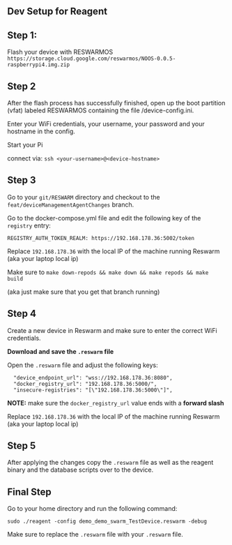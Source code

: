 ## Dev Setup for Reagent

## Step 1:

Flash your device with RESWARMOS
`https://storage.cloud.google.com/reswarmos/NOOS-0.0.5-raspberrypi4.img.zip`

## Step 2

After the flash process has successfully finished, open up the boot partition (vfat) labeled RESWARMOS containing the file /device-config.ini.

Enter your WiFi credentials, your username, your password and your hostname in the config.

Start your Pi

connect via:
`ssh <your-username>@<device-hostname>`

## Step 3

Go to your `git/RESWARM` directory and checkout to the `feat/deviceManagementAgentChanges` branch.

Go to the docker-compose.yml file and edit the following key of the `registry` entry:
```
REGISTRY_AUTH_TOKEN_REALM: https://192.168.178.36:5002/token
```

Replace `192.168.178.36` with the local IP of the machine running Reswarm (aka your laptop local ip)

Make sure to `make down-repods && make down && make repods && make build`

(aka just make sure that you get that branch running)

## Step 4

Create a new device in Reswarm and make sure to enter the correct WiFi credentials.

**Download and save the `.reswarm` file**

Open the `.reswarm` file and adjust the following keys:
```
  "device_endpoint_url": "wss://192.168.178.36:8080",
  "docker_registry_url": "192.168.178.36:5000/",
  "insecure-registries": "[\"192.168.178.36:5000\"]",
```

**NOTE:** make sure the `docker_registry_url` value ends with a **forward slash**

Replace `192.168.178.36` with the local IP of the machine running Reswarm (aka your laptop local ip)

## Step 5

After applying the changes copy the `.reswarm` file as well as the reagent binary and the database scripts over to the device.

## Final Step

Go to your home directory and run the following command:

`sudo ./reagent -config demo_demo_swarm_TestDevice.reswarm -debug`

Make sure to replace the `.reswarm` file with your `.reswarm` file.